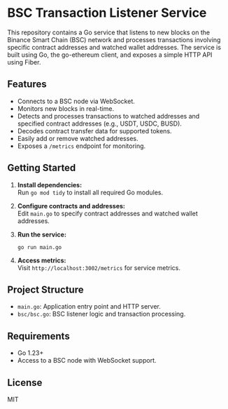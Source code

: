 # BSC Transaction Listener Service

This repository contains a Go service that listens to new blocks on the Binance Smart Chain (BSC) network and processes transactions involving specific contract addresses and watched wallet addresses. The service is built using Go, the go-ethereum client, and exposes a simple HTTP API using Fiber.

## Features

- Connects to a BSC node via WebSocket.
- Monitors new blocks in real-time.
- Detects and processes transactions to watched addresses and specified contract addresses (e.g., USDT, USDC, BUSD).
- Decodes contract transfer data for supported tokens.
- Easily add or remove watched addresses.
- Exposes a `/metrics` endpoint for monitoring.

## Getting Started

1. **Install dependencies:**  
   Run `go mod tidy` to install all required Go modules.

2. **Configure contracts and addresses:**  
   Edit `main.go` to specify contract addresses and watched wallet addresses.

3. **Run the service:**  
   ```
   go run main.go
   ```

4. **Access metrics:**  
   Visit `http://localhost:3002/metrics` for service metrics.

## Project Structure

- `main.go`: Application entry point and HTTP server.
- `bsc/bsc.go`: BSC listener logic and transaction processing.

## Requirements

- Go 1.23+
- Access to a BSC node with WebSocket support.

## License

MIT